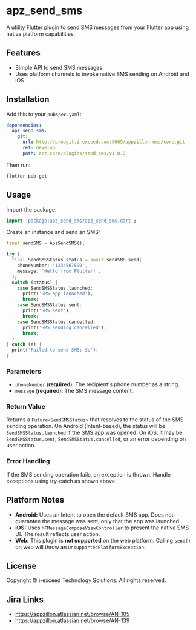 # apz_send_sms

A utility Flutter plugin to send SMS messages from your Flutter app using native platform capabilities.

## Features
- Simple API to send SMS messages
- Uses platform channels to invoke native SMS sending on Android and iOS

## Installation
Add this to your `pubspec.yaml`:

```yaml
dependencies:
  apz_send_sms:
    git:
      url: http://prodgit.i-exceed.com:8009/appzillon-neu/core.git
      ref: develop
      path: apz_core/plugins/send_sms/v1.0.0
```

Then run:
```sh
flutter pub get
```


## Usage

Import the package:

```dart
import 'package:apz_send_sms/apz_send_sms.dart';
```

Create an instance and send an SMS:

```dart
final sendSMS = ApzSendSMS();

try {
  final SendSMSStatus status = await sendSMS.send(
    phoneNumber: '1234567890',
    message: 'Hello from Flutter!',
  );
  switch (status) {
    case SendSMSStatus.launched:
      print('SMS app launched');
      break;
    case SendSMSStatus.sent:
      print('SMS sent');
      break;
    case SendSMSStatus.cancelled:
      print('SMS sending cancelled');
      break;
  }
} catch (e) {
  print('Failed to send SMS: $e');
}
```

### Parameters
- `phoneNumber` (**required**): The recipient's phone number as a string.
- `message` (**required**): The SMS message content.

### Return Value
Returns a `Future<SendSMSStatus>` that resolves to the status of the SMS sending operation. On Android (Intent-based), the status will be `SendSMSStatus.launched` if the SMS app was opened. On iOS, it may be `SendSMSStatus.sent`, `SendSMSStatus.cancelled`, or an error depending on user action.

### Error Handling
If the SMS sending operation fails, an exception is thrown. Handle exceptions using try-catch as shown above.

## Platform Notes
- **Android:** Uses an Intent to open the default SMS app. Does not guarantee the message was sent, only that the app was launched.
- **iOS:** Uses `MFMessageComposeViewController` to present the native SMS UI. The result reflects user action.
- **Web:** This plugin is **not supported** on the web platform. Calling `send()` on web will throw an `UnsupportedPlatformException`.

## License
Copyright © i-exceed Technology Solutions. All rights reserved.

## Jira Links
- https://appzillon.atlassian.net/browse/AN-105
- https://appzillon.atlassian.net/browse/AN-139
